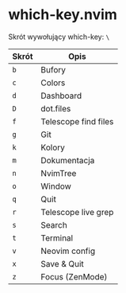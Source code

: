# which-key.nvim

Skrót wywołujący which-key: `\`

| Skrót | Opis                 |
| ----- | -------------------- |
| `b`   | Bufory               |
| `c`   | Colors               |
| `d`   | Dashboard            |
| `D`   | dot.files            |
| `f`   | Telescope find files |
| `g`   | Git                  |
| `k`   | Kolory               |
| `m`   | Dokumentacja         |
| `n`   | NvimTree             |
| `o`   | Window               |
| `q`   | Quit                 |
| `r`   | Telescope live grep  |
| `s`   | Search               |
| `t`   | Terminal             |
| `v`   | Neovim config        |
| `x`   | Save & Quit          |
| `z`   | Focus (ZenMode)      |
